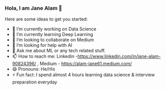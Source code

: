 ### Hola, I am Jane Alam 👋


Here are some ideas to get you started:

- 🔭 I’m currently working on Data Science 
- 🌱 I’m currently learning Deep Learning
- 👯 I’m looking to collaborate on Medium
- 🤔 I’m looking for help with AI
- 💬 Ask me about ML or any tech related stuff.
- 📫 How to reach me: Linkedin -https://www.linkedin.com/in/jane-alam-90824396/ , Medium - https://alam-jane61.medium.com/
- 😄 Pronouns: He/His
- ⚡ Fun fact: I spend almost 4 hours learning data science & interview preparation everyday

